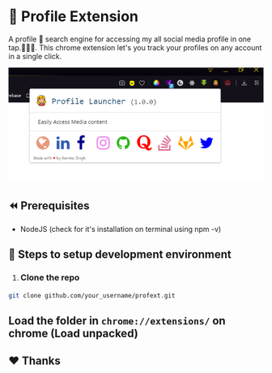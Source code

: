 # 👣 Profile Extension
A profile 🔎 search engine for accessing my all social media profile in one tap.👨‍💻👩‍. This chrome extension let's you track your profiles on any account in a single click.


<img src="ss.png" width="600">

## ⏪ Prerequisites

* NodeJS (check for it's installation on terminal using npm -v)

## 🚀 Steps to setup development environment
1.  ### Clone the repo
 ```bash
 git clone github.com/your_username/profext.git
 ```
 ## Load the folder in `chrome://extensions/` on chrome (Load unpacked)




## ❤️ Thanks
